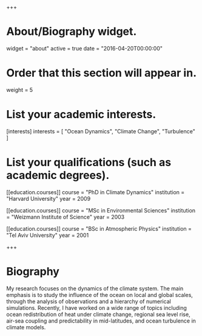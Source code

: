 +++
# About/Biography widget.
widget = "about"
active = true
date = "2016-04-20T00:00:00"

# Order that this section will appear in.
weight = 5

# List your academic interests.
[interests]
  interests = [
    "Ocean Dynamics",
    "Climate Change",
    "Turbulence"
  ]


# List your qualifications (such as academic degrees).
[[education.courses]]
  course = "PhD in Climate Dynamics"
  institution = "Harvard University"
  year = 2009

[[education.courses]]
  course = "MSc in Environmental Sciences"
  institution = "Weizmann Institute of Science"
  year = 2003

[[education.courses]]
  course = "BSc in Atmospheric Physics"
  institution = "Tel Aviv University"
  year = 2001

+++


# Biography

My research focuses on the dynamics of the climate system. The main
emphasis is to study the influence of the ocean on local and global
scales, through the analysis of observations and a hierarchy of
numerical simulations. Recently, I have worked on a wide range of
topics including ocean redistribution of heat under climate change,
regional sea level rise, air-sea coupling and predictability in
mid-latitudes, and ocean turbulence in climate models.
